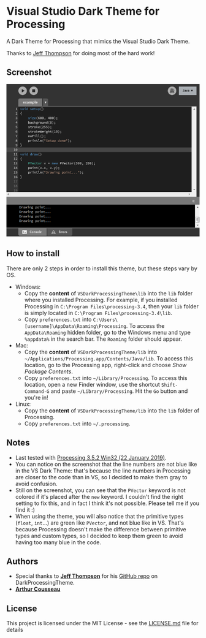 # Visual Studio Dark Theme for Processing

A Dark Theme for Processing that mimics the Visual Studio Dark Theme.

Thanks to [Jeff Thompson](#authors) for doing most of the hard work!

## Screenshot

![Example](Screenshots/Example_1.PNG)

## How to install

There are only 2 steps in order to install this theme, but these steps vary by OS.

* Windows: 
    - Copy the **content** of `VSDarkProcessingTheme\lib` into the `lib` folder where you installed Processing.
  For example, if you installed Processing in `C:\Program Files\processing-3.4`, then your `lib` folder is simply located in `C:\Program Files\processing-3.4\lib`.
    - Copy `preferences.txt` into `C:\Users\[username]\AppData\Roaming\Processing`.
        To access the `AppData\Roaming` hidden folder, go to the Windows menu and type `%appdata%` in the search bar.
        The `Roaming` folder should appear. 
* Mac:
    - Copy the **content** of `VSDarkProcessingTheme/lib` into `~/Applications/Processing.app/Contents/Java/lib`.
        To access this location, go to the Processing app, right-click and choose *Show Package Contents*.
    - Copy `preferences.txt` into `~/Library/Processing`.
        To access this location, open a new Finder window, use the shortcut `Shift-Command-G` and paste `~/Library/Processing`. Hit the `Go` button and you're in!
* Linux:
    - Copy the **content** of `VSDarkProcessingTheme/lib` into the `lib` folder of Processing.
    - Copy `preferences.txt` into `~/.processing`.

## Notes

* Last tested with [Processing 3.5.2 Win32 (22 January 2019)](https://processing.org/download/).
* You can notice on the screenshot that the line numbers are not blue like in the VS Dark Theme: that's because the line numbers in Processing are closer to the code than in VS, so I decided to make them gray to avoid confusion.
* Still on the screenshot, you can see that the `PVector` keyword is not colored if it's placed after the `new` keyword. I couldn't find the right setting to fix this, and in fact I think it's not possible. Please tell me if you find it :)
* When using the theme, you will also notice that the primitive types (`float`, `int`...) are green like `PVector`, and not blue like in VS. That's because Processing doesn't make the difference between primitive types and custom types, so I decided to keep them green to avoid having too many blue in the code.

## Authors

* Special thanks to **[Jeff Thompson](https://jeffreythompson.org)** for his [GitHub repo](https://github.com/jeffThompson/DarkProcessingTheme_3.0) on DarkProcessingTheme.
* **[Arthur Cousseau](https://www.linkedin.com/in/arthurcousseau)**

## License

This project is licensed under the MIT License - see the [LICENSE.md](LICENSE.md) file for details
